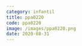 ```yaml
---
category: infantil
title: ppa0220
code: ppa0220
image: /images/ppa0220.png
date: 2020-08-31
---
```

